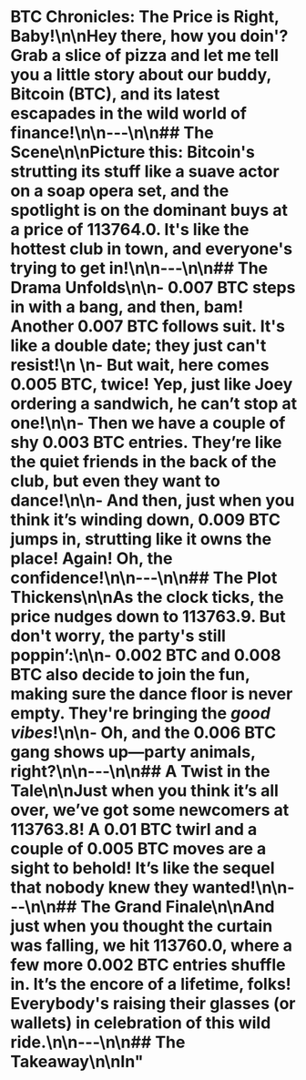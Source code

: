 # BTC Chronicles: The Price is Right, Baby!\n\nHey there, how you doin'? Grab a slice of pizza and let me tell you a little story about our buddy, Bitcoin (BTC), and its latest escapades in the wild world of finance!\n\n---\n\n## **The Scene**\n\nPicture this: Bitcoin's strutting its stuff like a suave actor on a soap opera set, and the spotlight is on the dominant buys at a price of **113764.0**. It's like the hottest club in town, and everyone's trying to get in!\n\n---\n\n## **The Drama Unfolds**\n\n- **0.007 BTC** steps in with a bang, and then, bam! Another **0.007 BTC** follows suit. It's like a double date; they just can't resist!\n  \n- But wait, here comes **0.005 BTC**, twice! Yep, just like Joey ordering a sandwich, he can’t stop at one!\n\n- Then we have a couple of shy **0.003 BTC** entries. They’re like the quiet friends in the back of the club, but even they want to dance!\n\n- And then, just when you think it’s winding down, **0.009 BTC** jumps in, strutting like it owns the place! Again! Oh, the confidence!\n\n---\n\n## **The Plot Thickens**\n\nAs the clock ticks, the price nudges down to **113763.9**. But don't worry, the party's still poppin’:\n\n- **0.002 BTC** and **0.008 BTC** also decide to join the fun, making sure the dance floor is never empty. They're bringing the *good vibes*!\n\n- Oh, and the **0.006 BTC** gang shows up—party animals, right?\n\n---\n\n## **A Twist in the Tale**\n\nJust when you think it’s all over, we’ve got some newcomers at **113763.8**! A **0.01 BTC** twirl and a couple of **0.005 BTC** moves are a sight to behold! It’s like the sequel that nobody knew they wanted!\n\n---\n\n## **The Grand Finale**\n\nAnd just when you thought the curtain was falling, we hit **113760.0**, where a few more **0.002 BTC** entries shuffle in. It’s the encore of a lifetime, folks! Everybody's raising their glasses (or wallets) in celebration of this wild ride.\n\n---\n\n## **The Takeaway**\n\nIn"
